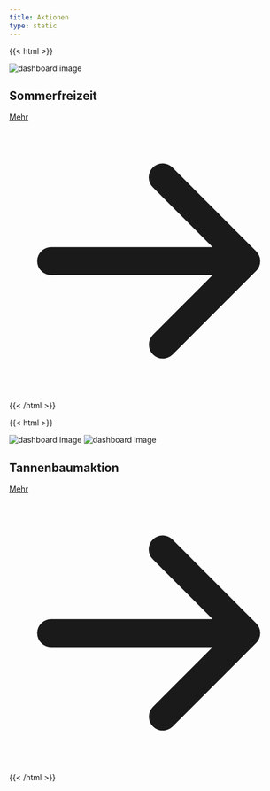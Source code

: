 ```yaml
---
title: Aktionen
type: static
---
```

{{< html >}}
<section class="bg-white dark:bg-gray-900">
    <div class="items-center max-w-screen-xl gap-8 px-4 py-8 mx-auto xl:gap-16 md:grid md:grid-cols-2 sm:py-16 lg:px-6">
        <img class="w-full dark:hidden" src="/uploads/sommerfreizeit.jpg" alt="dashboard image">
        <div class="mt-4 md:mt-0">
            <h2 class="mb-4 text-4xl font-extrabold tracking-tight text-gray-900 dark:text-white">Sommerfreizeit</h2>
            <a href="/sommerfreizeit" class="inline-flex items-center text-white bg-primary-700 hover:bg-primary-800 focus:ring-4 focus:ring-primary-300 font-medium rounded-lg text-sm px-5 py-2.5 text-center dark:focus:ring-primary-900">
                Mehr
                <svg class="w-5 h-5 ml-2 -mr-1" fill="currentColor" viewBox="0 0 20 20" xmlns="http://www.w3.org/2000/svg"><path fill-rule="evenodd" d="M10.293 3.293a1 1 0 011.414 0l6 6a1 1 0 010 1.414l-6 6a1 1 0 01-1.414-1.414L14.586 11H3a1 1 0 110-2h11.586l-4.293-4.293a1 1 0 010-1.414z" clip-rule="evenodd"></path></svg>
            </a>
        </div>
    </div>
</section>
{{< /html >}}

{{< html >}}
<section class="bg-white dark:bg-gray-900">
    <div class="items-center max-w-screen-xl gap-8 px-4 py-8 mx-auto xl:gap-16 md:grid md:grid-cols-2 sm:py-16 lg:px-6">
        <img class="w-full dark:hidden" src="/uploads/tannenbaumaktion.jpg" alt="dashboard image">
        <img class="hidden w-full dark:block" src="https://flowbite.s3.amazonaws.com/blocks/marketing-ui/cta/cta-dashboard-mockup-dark.svg" alt="dashboard image">
        <div class="mt-4 md:mt-0">
            <h2 class="mb-4 text-4xl font-extrabold tracking-tight text-gray-900 dark:text-white">Tannenbaumaktion</h2>
            <a href="/tannenbaumaktion" class="inline-flex items-center text-white bg-primary-700 hover:bg-primary-800 focus:ring-4 focus:ring-primary-300 font-medium rounded-lg text-sm px-5 py-2.5 text-center dark:focus:ring-primary-900">
                Mehr
                <svg class="w-5 h-5 ml-2 -mr-1" fill="currentColor" viewBox="0 0 20 20" xmlns="http://www.w3.org/2000/svg"><path fill-rule="evenodd" d="M10.293 3.293a1 1 0 011.414 0l6 6a1 1 0 010 1.414l-6 6a1 1 0 01-1.414-1.414L14.586 11H3a1 1 0 110-2h11.586l-4.293-4.293a1 1 0 010-1.414z" clip-rule="evenodd"></path></svg>
            </a>
        </div>
    </div>
</section>
{{< /html >}}